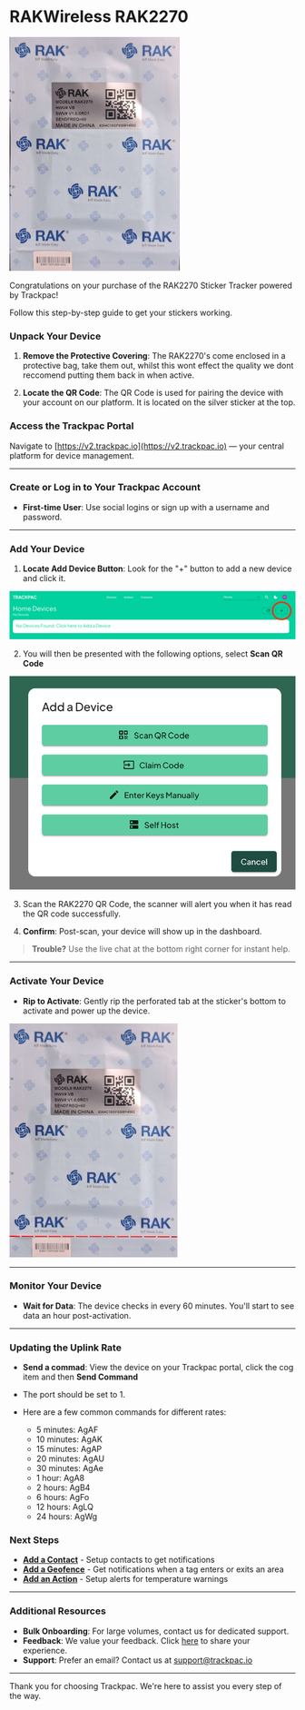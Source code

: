 # RAKWireless RAK2270

![The RAKwireless 2270 Sticker Tracker](../assets/rak2270-front.jpg)

Congratulations on your purchase of the RAK2270 Sticker Tracker powered by Trackpac!

Follow this step-by-step guide to get your stickers working.

### Unpack Your Device

1. **Remove the Protective Covering**: The RAK2270's come enclosed in a protective bag, take them out, whilst this wont effect the quality we dont reccomend putting them back in when active.

2. **Locate the QR Code**: The QR Code is used for pairing the device with your account on our platform. It is located on the silver sticker at the top.

### Access the Trackpac Portal

Navigate to [https://v2.trackpac.io](https://v2.trackpac.io) — your central platform for device management.

---

### Create or Log in to Your Trackpac Account

- **First-time User**: Use social logins or sign up with a username and password.

---

### Add Your Device

1. **Locate Add Device Button**: Look for the "+" button to add a new device and click it.

![Add Device Button](../assets/add-device.png)

2. You will then be presented with the following options, select **Scan QR Code**

![Add Device Dialog](../assets/add-device-dialog.png)

3. Scan the RAK2270 QR Code, the scanner will alert you when it has read the QR code successfully.

4. **Confirm**: Post-scan, your device will show up in the dashboard.

> **Trouble?** Use the live chat at the bottom right corner for instant help.

---

### Activate Your Device

- **Rip to Activate**: Gently rip the perforated tab at the sticker's bottom to activate and power up the device.

![Rip along the preforated line as shown to activate](../assets/rak2270-rip-to-activate.jpg)

---

### Monitor Your Device

- **Wait for Data**: The device checks in every 60 minutes. You'll start to see data an hour post-activation.

---

### Updating the Uplink Rate

- **Send a commad**: View the device on your Trackpac portal, click the cog item and then **Send Command**

- The port should be set to 1.

- Here are a few common commands for different rates:

  - 5 minutes: AgAF
  - 10 minutes: AgAK
  - 15 minutes: AgAP
  - 20 minutes: AgAU
  - 30 minutes: AgAe
  - 1 hour: AgA8
  - 2 hours: AgB4
  - 6 hours: AgFo
  - 12 hours: AgLQ
  - 24 hours: AgWg

### Next Steps

- **[Add a Contact](../../getting-started/add-a-contact)** - Setup contacts to get notifications
- **[Add a Geofence](../../getting-started/add-a-geofence)** - Get notifications when a tag enters or exits an area
- **[Add an Action](../../getting-started/add-an-action)** - Setup alerts for temperature warnings

---

### Additional Resources

- **Bulk Onboarding**: For large volumes, contact us for dedicated support.
- **Feedback**: We value your feedback. Click [here](https://trackpac.canny.io/feature-device-requests) to share your experience.
- **Support**: Prefer an email? Contact us at [support@trackpac.io](mailto:hello@trackpac.io)

---

Thank you for choosing Trackpac. We're here to assist you every step of the way.
